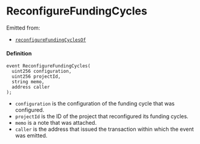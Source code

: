 # ReconfigureFundingCycles

Emitted from:

* [`reconfigureFundingCyclesOf`](/docs/dev/v3/deprecated/or-controllers/jbcontroller/write/reconfigurefundingcyclesof.md)

#### Definition

```
event ReconfigureFundingCycles(
  uint256 configuration,
  uint256 projectId,
  string memo,
  address caller
);
```

* `configuration` is the configuration of the funding cycle that was configured.
* `projectId` is the ID of the project that reconfigured its funding cycles.
* `memo` is a note that was attached.
* `caller` is the address that issued the transaction within which the event was emitted.
